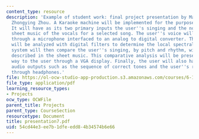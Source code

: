 ```yaml
---
content_type: resource
description: 'Example of student work: final project presentation by Masood Qazi and
  Zhongying Zhou. A Karaoke machine will be implemented for the purpose of vocal training.
  It will have as its two primary inputs the user''s singing and the notes from the
  sheet music of the vocals for a selected song. The user''s voice will be recorded
  through a microphone interfaced to an analog to digital converter. The user''s song
  will be analyzed with digital filters to determine the local spectral content. The
  system will then compare the user''s singing, by pitch and rhythm, with what is
  described in the sheet music. This comparative analysis will be presented in a meaningful
  way to the user through a VGA display. Finally, the user will also have access to
  audio outputs such as the sequence of correct tones and the user''s recorded voice
  through headphones.'
file: https://ol-ocw-studio-app-production.s3.amazonaws.com/courses/6-111-introductory-digital-systems-laboratory-spring-2006/54cd44e3ee7b1dfeedd84b34574b6e66_presentation7.pdf
file_type: application/pdf
learning_resource_types:
- Projects
ocw_type: OCWFile
parent_title: Projects
parent_type: CourseSection
resourcetype: Document
title: presentation7.pdf
uid: 54cd44e3-ee7b-1dfe-edd8-4b34574b6e66
---
```

